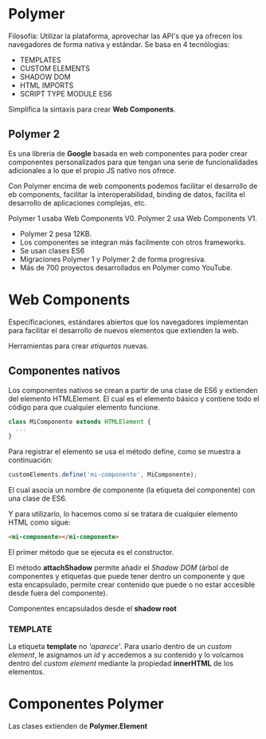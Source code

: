 # Polymer

Filosofía: Utilizar la plataforma, aprovechar las API's que ya ofrecen los navegadores de forma nativa y estándar. Se basa en 4 tecnólogias:
- TEMPLATES
- CUSTOM ELEMENTS
- SHADOW DOM
- HTML IMPORTS
- SCRIPT TYPE MODULE ES6

Simplifica la sintaxis para crear **Web Components**.

## Polymer 2
Es una libreria de **Google** basada en web componentes para poder crear componentes personalizados para que tengan una serie de funcionalidades adicionales a lo que el propio JS nativo nos ofrece.

Con Polymer encima de web components podemos facilitar el desarrollo de eb components, facilitar la interoperabilidad, binding de datos, facilita el desarrollo de aplicaciones complejas, etc.

Polymer 1 usaba Web Components V0. Polymer 2 usa Web Components V1.

- Polymer 2 pesa 12KB.
- Los componentes se integran más facilmente con otros frameworks.
- Se usan clases ES6
- Migraciones Polymer 1 y Polymer 2 de forma progresiva.
- Más de 700 proyectos desarrollados en Polymer como YouTube.

# Web Components
Especificaciones, estándares abiertos que los navegadores implementan para facilitar el desarrollo de nuevos elementos que extienden la web.

Herramientas para crear *etiquetas* nuevas.

## Componentes nativos

Los componentes nativos se crean a partir de una clase de ES6 y extienden del elemento HTMLElement. El cual es el elemento básico y contiene todo el código para que cualquier elemento funcione.

```` javascript
class MiComponente extends HTMLElement {
  ...
}
````
Para registrar el elemento se usa el método define, como se muestra a continuación:

```` javascript
customElements.define('mi-componente', MiComponente);
````
El cual asocia un nombre de componente (la etiqueta del componente) con una clase de ES6.

Y para utilizarlo, lo hacemos como si se tratara de cualquier elemento HTML como sigue:

```` html
<mi-componente></mi-componente>
````
El primer método que se ejecuta es el constructor.

El método **attachShadow** permite añadir el *Shadow DOM* (árbol de componentes y etiquetas que puede tener dentro un componente y que esta encapsulado, permite crear contenido que puede o no estar accesible desde fuera del componente).

Componentes encapsulados desde el **shadow root**
### TEMPLATE

La etiqueta **template** no *'aparece'*. Para usarlo dentro de un *custom element*, le asignamos un *id* y accedemos a su contenido y lo volcamos dentro del *custom element* mediante la propiedad **innerHTML** de los elementos.

# Componentes Polymer

Las clases extienden de **Polymer.Element**